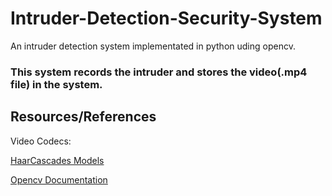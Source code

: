 # Intruder-Detection-Security-System
An intruder detection system implementated in python uding opencv.
### This system records the intruder and stores the video(.mp4 file) in the system.


## Resources/References 
Video Codecs:[](https://www.fourcc.org/codecs.php)

[HaarCascades Models](https://github.com/opencv/opencv/tree/master/data/haarcascades)

[Opencv Documentation](https://docs.opencv.org/4.x/)
